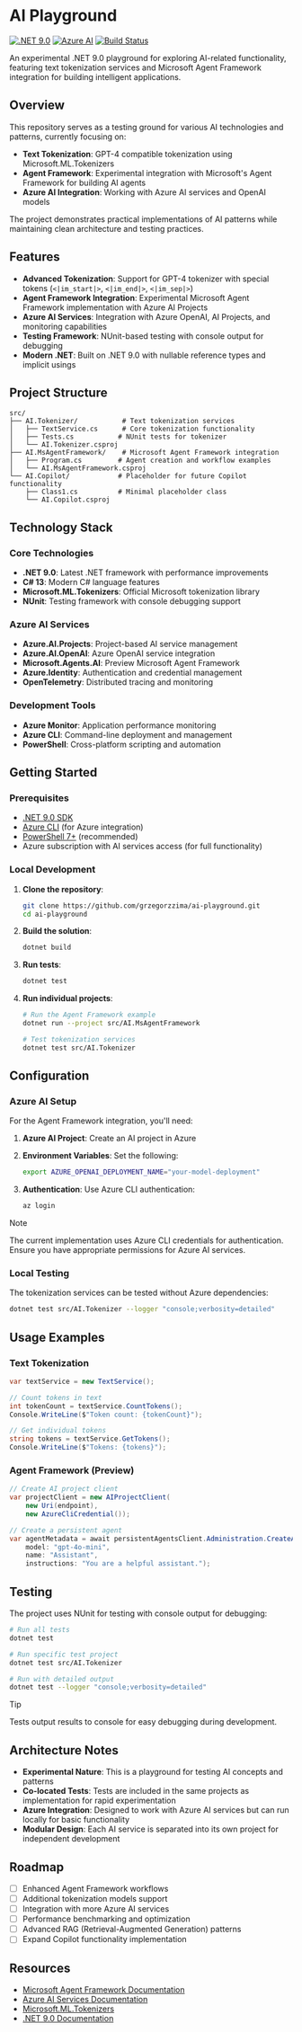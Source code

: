 # AI Playground

[![.NET 9.0](https://img.shields.io/badge/.NET-9.0-512BD4?style=flat-square&logo=.net)](https://dotnet.microsoft.com/)
[![Azure AI](https://img.shields.io/badge/Azure-AI-0078D4?style=flat-square&logo=microsoft-azure)](https://azure.microsoft.com/en-us/products/ai-services)
[![Build Status](https://img.shields.io/badge/Build-Passing-brightgreen?style=flat-square)](https://github.com/grzegorzzima/ai-playground)

An experimental .NET 9.0 playground for exploring AI-related functionality, featuring text tokenization services and Microsoft Agent Framework integration for building intelligent applications.

## Overview

This repository serves as a testing ground for various AI technologies and patterns, currently focusing on:

- **Text Tokenization**: GPT-4 compatible tokenization using Microsoft.ML.Tokenizers
- **Agent Framework**: Experimental integration with Microsoft's Agent Framework for building AI agents
- **Azure AI Integration**: Working with Azure AI services and OpenAI models

The project demonstrates practical implementations of AI patterns while maintaining clean architecture and testing practices.

## Features

- **Advanced Tokenization**: Support for GPT-4 tokenizer with special tokens (`<|im_start|>`, `<|im_end|>`, `<|im_sep|>`)
- **Agent Framework Integration**: Experimental Microsoft Agent Framework implementation with Azure AI Projects
- **Azure AI Services**: Integration with Azure OpenAI, AI Projects, and monitoring capabilities
- **Testing Framework**: NUnit-based testing with console output for debugging
- **Modern .NET**: Built on .NET 9.0 with nullable reference types and implicit usings

## Project Structure

```text
src/
├── AI.Tokenizer/           # Text tokenization services
│   ├── TextService.cs      # Core tokenization functionality
│   ├── Tests.cs           # NUnit tests for tokenizer
│   └── AI.Tokenizer.csproj
├── AI.MsAgentFramework/    # Microsoft Agent Framework integration
│   ├── Program.cs         # Agent creation and workflow examples
│   └── AI.MsAgentFramework.csproj
└── AI.Copilot/            # Placeholder for future Copilot functionality
    ├── Class1.cs          # Minimal placeholder class
    └── AI.Copilot.csproj
```

## Technology Stack

### Core Technologies

- **.NET 9.0**: Latest .NET framework with performance improvements
- **C# 13**: Modern C# language features
- **Microsoft.ML.Tokenizers**: Official Microsoft tokenization library
- **NUnit**: Testing framework with console debugging support

### Azure AI Services

- **Azure.AI.Projects**: Project-based AI service management
- **Azure.AI.OpenAI**: Azure OpenAI service integration
- **Microsoft.Agents.AI**: Preview Microsoft Agent Framework
- **Azure.Identity**: Authentication and credential management
- **OpenTelemetry**: Distributed tracing and monitoring

### Development Tools

- **Azure Monitor**: Application performance monitoring
- **Azure CLI**: Command-line deployment and management
- **PowerShell**: Cross-platform scripting and automation

## Getting Started

### Prerequisites

- [.NET 9.0 SDK](https://dotnet.microsoft.com/download/dotnet/9.0)
- [Azure CLI](https://docs.microsoft.com/en-us/cli/azure/install-azure-cli) (for Azure integration)
- [PowerShell 7+](https://github.com/PowerShell/PowerShell) (recommended)
- Azure subscription with AI services access (for full functionality)

### Local Development

1. **Clone the repository**:

   ```bash
   git clone https://github.com/grzegorzzima/ai-playground.git
   cd ai-playground
   ```

2. **Build the solution**:

   ```bash
   dotnet build
   ```

3. **Run tests**:

   ```bash
   dotnet test
   ```

4. **Run individual projects**:

   ```bash
   # Run the Agent Framework example
   dotnet run --project src/AI.MsAgentFramework

   # Test tokenization services
   dotnet test src/AI.Tokenizer
   ```

## Configuration

### Azure AI Setup

For the Agent Framework integration, you'll need:

1. **Azure AI Project**: Create an AI project in Azure
2. **Environment Variables**: Set the following:

   ```bash
   export AZURE_OPENAI_DEPLOYMENT_NAME="your-model-deployment"
   ```

3. **Authentication**: Use Azure CLI authentication:

   ```bash
   az login
   ```

> [!NOTE]
> The current implementation uses Azure CLI credentials for authentication. Ensure you have appropriate permissions for Azure AI services.

### Local Testing

The tokenization services can be tested without Azure dependencies:

```bash
dotnet test src/AI.Tokenizer --logger "console;verbosity=detailed"
```

## Usage Examples

### Text Tokenization

```csharp
var textService = new TextService();

// Count tokens in text
int tokenCount = textService.CountTokens();
Console.WriteLine($"Token count: {tokenCount}");

// Get individual tokens
string tokens = textService.GetTokens();
Console.WriteLine($"Tokens: {tokens}");
```

### Agent Framework (Preview)

```csharp
// Create AI project client
var projectClient = new AIProjectClient(
    new Uri(endpoint),
    new AzureCliCredential());

// Create a persistent agent
var agentMetadata = await persistentAgentsClient.Administration.CreateAgentAsync(
    model: "gpt-4o-mini",
    name: "Assistant",
    instructions: "You are a helpful assistant.");
```

## Testing

The project uses NUnit for testing with console output for debugging:

```bash
# Run all tests
dotnet test

# Run specific test project
dotnet test src/AI.Tokenizer

# Run with detailed output
dotnet test --logger "console;verbosity=detailed"
```

> [!TIP]
> Tests output results to console for easy debugging during development.

## Architecture Notes

- **Experimental Nature**: This is a playground for testing AI concepts and patterns
- **Co-located Tests**: Tests are included in the same projects as implementation for rapid experimentation
- **Azure Integration**: Designed to work with Azure AI services but can run locally for basic functionality
- **Modular Design**: Each AI service is separated into its own project for independent development

## Roadmap

- [ ] Enhanced Agent Framework workflows
- [ ] Additional tokenization models support  
- [ ] Integration with more Azure AI services
- [ ] Performance benchmarking and optimization
- [ ] Advanced RAG (Retrieval-Augmented Generation) patterns
- [ ] Expand Copilot functionality implementation

## Resources

- [Microsoft Agent Framework Documentation](https://github.com/microsoft/agents)
- [Azure AI Services Documentation](https://docs.microsoft.com/azure/ai-services/)
- [Microsoft.ML.Tokenizers](https://www.nuget.org/packages/Microsoft.ML.Tokenizers)
- [.NET 9.0 Documentation](https://docs.microsoft.com/dotnet/core/whats-new/dotnet-9)
